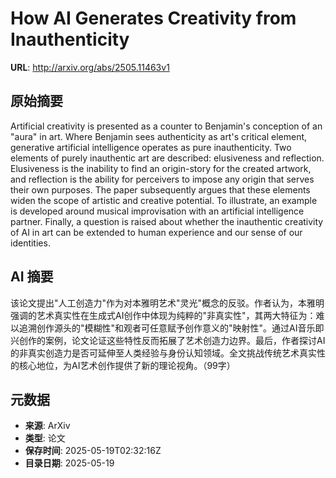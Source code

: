 # How AI Generates Creativity from Inauthenticity

**URL**: http://arxiv.org/abs/2505.11463v1

## 原始摘要

Artificial creativity is presented as a counter to Benjamin's conception of
an "aura" in art. Where Benjamin sees authenticity as art's critical element,
generative artificial intelligence operates as pure inauthenticity. Two
elements of purely inauthentic art are described: elusiveness and reflection.
Elusiveness is the inability to find an origin-story for the created artwork,
and reflection is the ability for perceivers to impose any origin that serves
their own purposes. The paper subsequently argues that these elements widen the
scope of artistic and creative potential. To illustrate, an example is
developed around musical improvisation with an artificial intelligence partner.
Finally, a question is raised about whether the inauthentic creativity of AI in
art can be extended to human experience and our sense of our identities.


## AI 摘要

该论文提出"人工创造力"作为对本雅明艺术"灵光"概念的反驳。作者认为，本雅明强调的艺术真实性在生成式AI创作中体现为纯粹的"非真实性"，其两大特征为：难以追溯创作源头的"模糊性"和观者可任意赋予创作意义的"映射性"。通过AI音乐即兴创作的案例，论文论证这些特性反而拓展了艺术创造力边界。最后，作者探讨AI的非真实创造力是否可延伸至人类经验与身份认知领域。全文挑战传统艺术真实性的核心地位，为AI艺术创作提供了新的理论视角。（99字）

## 元数据

- **来源**: ArXiv
- **类型**: 论文
- **保存时间**: 2025-05-19T02:32:16Z
- **目录日期**: 2025-05-19
